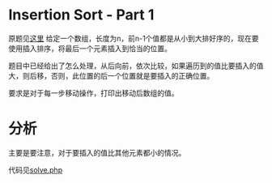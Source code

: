 # Insertion Sort - Part 1
原题见[这里](https://www.hackerrank.com/challenges/insertionsort1/problem)
给定一个数组，长度为n，前n-1个值都是从小到大排好序的，现在要使用插入排序，将最后一个元素插入到恰当的位置。

题目中已经给出了怎么处理，从后向前，依次比较，如果遍历到的值比要插入的值大，则后移，否则，此位置的后一个位置就是要插入的正确位置。

要求是对于每一步移动操作，打印出移动后数组的值。

# 分析
主要是要注意，对于要插入的值比其他元素都小的情况。

代码见[solve.php](./solve.php)
